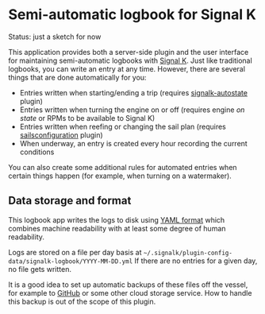 Semi-automatic logbook for Signal K
===================================

Status: just a sketch for now

This application provides both a server-side plugin and the user interface for maintaining semi-automatic logbooks with [Signal K](https://signalk.org). Just like traditional logbooks, you can write an entry at any time. However, there are several things that are done automatically for you:

* Entries written when starting/ending a trip (requires [signalk-autostate](https://github.com/meri-imperiumi/signalk-autostate) plugin)
* Entries written when turning the engine on or off (requires engine _on state_ or RPMs to be available to Signal K)
* Entries written when reefing or changing the sail plan (requires [sailsconfiguration](https://github.com/SignalK/sailsconfiguration) plugin)
* When underway, an entry is created every hour recording the current conditions

You can also create some additional rules for automated entries when certain things happen (for example, when turning on a watermaker).

## Data storage and format

This logbook app writes the logs to disk using [YAML format](https://en.wikipedia.org/wiki/YAML) which combines machine readability with at least some degree of human readability.

Logs are stored on a file per day basis at `~/.signalk/plugin-config-data/signalk-logbook/YYYY-MM-DD.yml`
If there are no entries for a given day, no file gets written.

It is a good idea to set up automatic backups of these files off the vessel, for example to [GitHub](https://github.com) or some other cloud storage service. How to handle this backup is out of the scope of this plugin.
